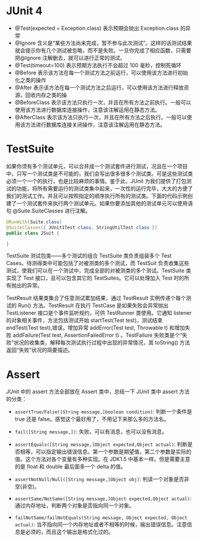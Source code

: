 # JUnit 4

- @Test(expected = Exception.class) 表示预期会抛出 Exception.class 的异常
- @Ignore 含义是“某些方法尚未完成，暂不参与此次测试”。这样的话测试结果就会提示你有几个测试被忽略，而不是失败。一旦你完成了相应函数，只需要把@Ignore 注解删去，就可以进行正常的测试。
- @Test(timeout=100) 表示预期方法执行不会超过 100 毫秒，控制死循环
- @Before 表示该方法在每一个测试方法之前运行，可以使用该方法进行初始化之类的操作
- @After 表示该方法在每一个测试方法之后运行，可以使用该方法进行释放资源，回收内存之类的操
- @BeforeClass 表示该方法只执行一次，并且在所有方法之前执行。一般可以使用该方法进行数据库连接操作，注意该注解运用在静态方法。
- @AfterClass 表示该方法只执行一次，并且在所有方法之后执行。一般可以使用该方法进行数据库连接关闭操作，注意该注解运用在静态方法。

# TestSuite

如果你须有多个测试单元，可以合并成一个测试套件进行测试，况且在一个项目中，只写一个测试类是不可能的，我们会写出很多很多个测试类。可是这些测试类必须一个一个的执行，也是比较麻烦的事情。鉴于此，JUnit 为我们提供了打包测试的功能，将所有需要运行的测试类集中起来，一次性的运行完毕，大大的方便了我们的测试工作。并且可以按照指定的顺序执行所有的测试类。下面的代码示例创建了一个测试套件来执行两个测试单元。如果你要添加其他的测试单元可以使用语句 @Suite.SuiteClasses 进行注解。

```java
@RunWith(Suite.class)
@SuiteClasses({ JUnit1Test.class, StringUtilTest.class })
public class JSuit {

}
```

TestSuite 测试包类——多个测试的组合 TestSuite 类负责组装多个 Test Cases。待测得类中可能包括了对被测类的多个测试，而 TestSuit 负责收集这些测试，使我们可以在一个测试中，完成全部的对被测类的多个测试。TestSuite 类实现了 Test 接口，且可以包含其它的 TestSuites。它可以处理加入 Test 时的所有抛出的异常。

TestResult 结果类集合了任意测试累加结果，通过 TestResult 实例传递个每个测试的 Run() 方法。TestResult 在执行 TestCase 是如果失败会异常抛出 TestListener 接口是个事件监听规约，可供 TestRunner 类使用。它通知 listener 的对象相关事件，方法包括测试开始 startTest(Test test)，测试结束 endTest(Test test),错误，增加异常 addError(Test test, Throwable t) 和增加失败 addFailure(Test test, AssertionFailedError t) 。TestFailure 失败类是个“失败”状况的收集类，解释每次测试执行过程中出现的异常情况，其 toString() 方法返回“失败”状况的简要描述。

# Assert

JUnit 中的 assert 方法全部放在 Assert 类中，总结一下 JUnit 类中 assert 方法的分类：

- `assertTrue/False([String message,]boolean condition)`: 判断一个条件是 true 还是 false。感觉这个最好用了，不用记下来那么多的方法名。

- `fail([String message,])`: 失败，可以有消息，也可以没有消息。

- `assertEquals([String message,]Object expected,Object actual)`: 判断是否相等，可以指定输出错误信息。第一个参数是期望值，第二个参数是实际的值。这个方法对各个变量有多种实现。在 JDK1.5 中基本一样。但是需要主意的是 float 和 double 最后面多一个 delta 的值。

- `assertNotNull/Null([String message,]Object obj)`: 判读一个对象是否非空(非空)。

- `assertSame/NotSame([String message,]Object expected,Object actual)`: 通过内存地址，判断两个对象是否指向同一个对象。

- `failNotSame/failNotEquals(String message, Object expected, Object actual)`: 当不指向同一个内存地址或者不相等的时候，输出错误信息。注意信息是必须的，而且这个输出是格式化过的。
